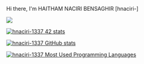 Hi there, I'm HAITHAM NACIRI BENSAGHIR [hnaciri-]  


![](https://badge.mediaplus.ma/darkgray/hnaciri-)

[![hnaciri-1337 42 stats](https://badge42.vercel.app/api/v2/clbwfcdql01030gl9m9smdvdd/stats?cursusId=21&coalitionId=78)](https://github.com/hnaciri-1337)


[![hnaciri-1337 GitHub stats](https://github-readme-stats.vercel.app/api?username=hnaciri-1337&show_icons=true&theme=radical)](https://github.com/hnaciri-1337)

[![hnaciri-1337 Most Used Programming Languages](https://github-readme-stats.vercel.app/api/top-langs/?username=hnaciri-1337&layout=compact&hide_border=true&theme=darcula&bg_color=00000000&langs_count=6)](https://github.com/hnaciri-1337)
